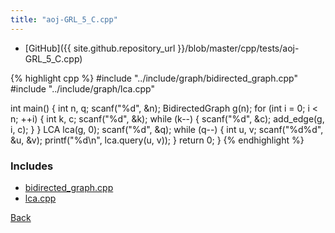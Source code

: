 ```yaml
---
title: "aoj-GRL_5_C.cpp"
---
```


- [GitHub]({{ site.github.repository_url }}/blob/master/cpp/tests/aoj-GRL_5_C.cpp)

{% highlight cpp %}
#include "../include/graph/bidirected_graph.cpp"
#include "../include/graph/lca.cpp"

int main() {
  int n, q;
  scanf("%d", &n);
  BidirectedGraph g(n);
  for (int i = 0; i < n; ++i) {
    int k, c;
    scanf("%d", &k);
    while (k--) {
      scanf("%d", &c);
      add_edge(g, i, c);
    }
  }
  LCA lca(g, 0);
  scanf("%d", &q);
  while (q--) {
    int u, v;
    scanf("%d%d", &u, &v);
    printf("%d\n", lca.query(u, v));
  }
  return 0;
}
{% endhighlight %}

### Includes

- [bidirected_graph.cpp](../include/graph/bidirected_graph)
- [lca.cpp](../include/graph/lca)

[Back](..)

